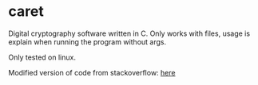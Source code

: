 # caret
Digital cryptography software written in C.
Only works with files, usage is explain when running the program without args.

Only tested on linux.

Modified version of code from stackoverflow: [here](https://stackoverflow.com/questions/35734572/how-to-xor-a-file-buffer-in-c-and-output-to-a-new-file)
